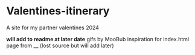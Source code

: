 # Valentines-itinerary
A site for my partner valentines 2024

**will add to readme at later date**
gifs by MooBub
inspiration for index.html page from __ (lost source but will add later) 
